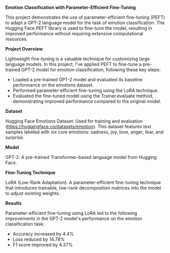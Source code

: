 **Emotion Classification with Parameter-Efficient Fine-Tuning**

This project demonstrates the use of parameter-efficient fine-tuning (PEFT) to adapt a GPT-2 language model for the task of emotion classification. The  Hugging Face PEFT library is used to fine-tune the model, resulting in improved performance without requiring extensive computational resources.

**Project Overview**

Lightweight fine-tuning is a valuable technique for customizing large language models. In this project, I've applied PEFT to fine-tune a pre-trained GPT-2 model for emotion classification, following these key steps:

- Loaded a pre-trained GPT-2 model and evaluated its baseline performance on the emotions dataset.
- Performed parameter-efficient fine-tuning using the LoRA technique.
- Evaluated the fine-tuned model using the Trainer.evaluate method, demonstrating improved performance compared to the original model.

**Dataset**

Hugging Face Emotions Dataset: Used for training and evaluation (https://huggingface.co/datasets/emotion). This dataset features text samples labeled with six core emotions: sadness, joy, love, anger, fear, and surprise.

**Model**

GPT-2: A pre-trained Transformer-based language model from Hugging Face.

**Fine-Tuning Technique**

LoRA (Low-Rank Adaptation): A parameter-efficient fine-tuning technique that introduces trainable, low-rank decomposition matrices into the model to adjust existing weights.

**Results**

Parameter-efficient fine-tuning using LoRA led to the following improvements in the GPT-2 model's performance on the emotion classification task:

- Accuracy increased by 4.4%
- Loss reduced by 14.78%
- F1 score improved by 4.37%
